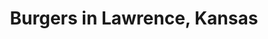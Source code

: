 ---
active: true
description: Burgers restaurants offering curbside, takeout, and delivery food in
  Lawrence, Kansas
name: Burgers
sitemap: true
slug: burgers
title: Burgers in Lawrence, Kansas
---